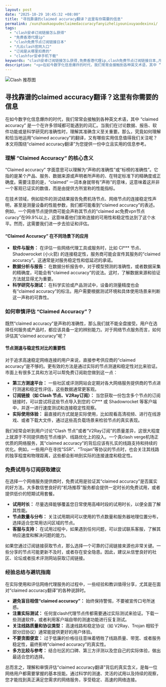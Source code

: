 ```yaml
---
layout: post
date: "2025-10-29 10:45:32 +08:00"
title: "寻找靠谱的claimed accuracy翻译？这里有你需要的信息"
permalink: /xunzhaokaopudeclaimedaccuracyfanyizheliyounixuyaodexinxi/
tags:
  - "clash安卓订阅链接怎么获得"
  - "免费香港代理ip"
  - "clash免费节点订阅链接日本"
  - "凡云clash官网入口"
  - "订阅是从哪里扣费的"
  - "clashfor安卓手机下载"
keywords: "clash安卓订阅链接怎么获得,免费香港代理ip,clash免费节点订阅链接日本,凡云clash官网入口,订阅是从哪里扣费的,clashfor安卓手机下载"
description: "<p>在如今数字化信息爆炸的时代，我们常常会接触到各种英文术语，其中 “claimed accuracy” 是一个在许多领域都可能遇到的词汇。当我们在讨论数据、报告、软件功能或是科学研究的准确性时，理解其准确含义至关重要。那么，究竟如何理解和恰当地运用“claimed accuracy”的翻译，又有哪些实用信息值得我们关注呢？本文将围绕“claimed accuracy翻译”为您提供一份中立且实用的信息参考。</p>"
---
```


![Clash 推荐图](https://clashjd.github.io/assets/img/六月一个月的机场订阅.png)

## 寻找靠谱的claimed accuracy翻译？这里有你需要的信息

<p>在如今数字化信息爆炸的时代，我们常常会接触到各种英文术语，其中 “claimed accuracy” 是一个在许多领域都可能遇到的词汇。当我们在讨论数据、报告、软件功能或是科学研究的准确性时，理解其准确含义至关重要。那么，究竟如何理解和恰当地运用“claimed accuracy”的翻译，又有哪些实用信息值得我们关注呢？本文将围绕“claimed accuracy翻译”为您提供一份中立且实用的信息参考。</p>
<h3>理解 “Claimed Accuracy” 的核心含义</h3>
<p>“Claimed accuracy” 字面意思可以理解为“声称的准确性”或“标榜的准确性”。它指的是某个产品、服务、数据来源或声明者所声称的、在特定标准下的精确度或正确度。需要注意的是，“claimed” 一词本身就带有“声称”的意味，这意味着这并非一个客观已证实的数值，而是由提供方所宣称的性能指标。</p>
<p>在技术领域，例如软件的测试结果报告免费机场节点、网络节点的连接稳定性声明，甚至是测量设备的性能参数，我们都可能看到“claimed accuracy”的表述。例如，一个网络节点提供商可能会声称其节点的“claimed ac免费vpn节点curacy”在99.9%以上，这意味着他们宣称连接的可用性和稳定性达到了这个水平。然而，这需要我们进一步去验证和评估。</p>
<h4>“Claimed Accuracy” 在不同场景下的应用</h4>
<ul>
<li><strong>软件与服务：</strong> 在评估一些网络代理工具或服务时，比如 Cl*** 节点、Shadowrocket (小火箭) 的连接稳定性，服务商可能会宣传其服务的“claimed accuracy”。这通常是对服务稳定性和低延迟的承诺。</li>
<li><strong>数据分析与报告：</strong> 在数据分析报告中，对于模型预测的准确性，或者数据采集的精确度，可能会有“claimed accuracy”的说法。这时，了解数据来源和验证方法就显得尤为重要。</li>
<li><strong>科学研究与测试：</strong> 在科学实验或产品测试中，设备的测量精度也会有“claimed accuracy”的标注。用户需要根据测试环境和具体使用场景来判断这一声称的可靠性。</li>
</ul>
<h3>如何审慎评估 “Claimed Accuracy”？</h3>
<p>既然“claimed accuracy”是声称的准确性，那么我们就不能全盘接受。用户在选择任何服务或产品时，都应该具备一定的辨别能力。对于网络节点服务而言，如何评估其“claimed accuracy”呢？</p>
<h4>节点测速与稳定性对比的重要性</h4>
<p>对于追求高速稳定网络连接的用户来说，直接参考供应商的“claimed accuracy”是不够的。更有效的方法是通过实际的节点测速和稳定性对比来验证。市面上有很多工具和方法可以帮免费订阅助您做到这一点：</p>
<ul>
<li><strong>第三方测速平台：</strong> 一些社区或评测网站会定期对各大网络服务提供商的节点进行测速和稳定性评估，这些数据通常更客观。</li>
<li><strong>订阅链接（如 Clash 节点、V2Ray订阅）：</strong> 当您获取一份包含多个节点的订阅链接时，可以尝试将这些节点导入到您的 Cl*** 或 Shadowrocket 等客户端中，并逐一进行速度测试和连接稳定性观察。</li>
<li><strong>实际使用体验：</strong> 最直接的方式就是实际使用，比如观看高清视频、进行在线游戏、或者下载大文件，通过这些高负载场景来检验节点的真实表现。</li>
</ul>
<p>我们经常会听到用户讨论“Clash 节点”或者“V2Ray订阅”的质量差异，这很大程度上就源于不同提供商在节点维护、线路优化上的投入。一个真clash verge机场正优质的网络服务，其“claimed accuracy”的背后应该有扎实的线路支持和持续的优化。例如，一些用户在寻找“SSR”、“Trojan”等协议的节点时，也会关注其线路的独享程度和物理距离，这些都会影响到实际的连接速度和稳定性。</p>
<h3>免费试用与订阅获取建议</h3>
<p>在选择一个网络服务提供商时，免费试用是验证其“claimed accuracy”是否属实的好方法。大多数信誉良好的“机场推荐”服务都会提供一定时长的免费试用，或者提供低价的短期试用套餐。</p>
<ul>
<li><strong>试用时长：</strong> 尽量选择能够覆盖您日常使用高峰时段的试用时长，以便全面了解其性能。</li>
<li><strong>节点数量与分布：</strong> 关注试用期间可以使用的节点数量和服务器地理位置分布，选择适合您常用访问区域的节点。</li>
<li><strong>客服与支持：</strong> 在试用过程中，如果遇到任何问题，可以尝试联系客服，了解其响应速度和解决问题的能力。</li>
</ul>
<p>如果您通过订阅链接获取节点，那么选择一个可靠的订阅链接来源也非常关键。一些分享的节点可能更新不及时，或者存在安全隐患。因此，建议从信誉良好的社区、论坛或者技术评测网站获取订阅链接。</p>
<h3>经验总结与避坑指南</h3>
<p>在实际使用和评估网络代理服务的过程中，一些经验和教训值得分享，尤其是在面对“claimed accuracy翻译”的各种说辞时。</p>
<ul>
<li><strong>避免盲目相信“claimed accuracy”：</strong> 始终保持警惕，不要被宣传口号所迷惑。</li>
<li><strong>注重实际测试：</strong> 任何宣clash代理节点传都需要通过实际测试来验证。下载一些测速软件，或者利用客户端自带的测速功能进行反复测试。</li>
<li><strong>关注线路质量和协议类型：</strong> 高速线路和稳定协议（如 V2Ray、Trojan 相较于部分旧协议）通常能提供更好的用户体验。</li>
<li><strong>不要贪图便宜：</strong> 过于低廉的价格往往意味着牺牲了线路质量、带宽、或者服务稳定性，最终影响“claimed accuracy”的真实性。</li>
<li><strong>多方比较与参考：</strong> 结合社区的口碑、第三方评测以及您自己的实际体验，做出最适合您的选择。</li>
</ul>
<p>总而言之，理解和审慎评估“claimed accuracy翻译”背后的真实含义，是每一位网络用户都需要掌握的基本技能。通过科学的测速、灵活的试用以及持续的观察，您才能找到真正满足您需求的网络服务，享受稳定、高速的网络连接。</p>